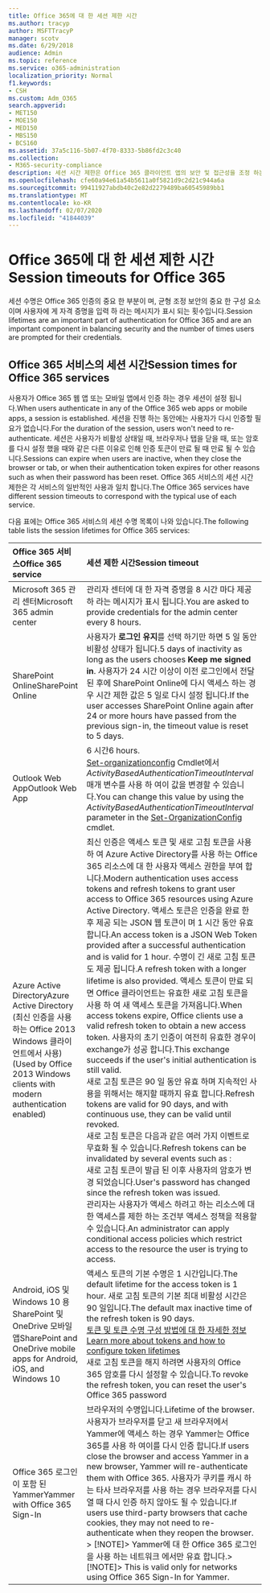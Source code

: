 ```yaml
---
title: Office 365에 대 한 세션 제한 시간
ms.author: tracyp
author: MSFTTracyP
manager: scotv
ms.date: 6/29/2018
audience: Admin
ms.topic: reference
ms.service: o365-administration
localization_priority: Normal
f1.keywords:
- CSH
ms.custom: Adm_O365
search.appverid:
- MET150
- MOE150
- MED150
- MBS150
- BCS160
ms.assetid: 37a5c116-5b07-4f70-8333-5b86fd2c3c40
ms.collection:
- M365-security-compliance
description: 세션 시간 제한은 Office 365 클라이언트 앱의 보안 및 접근성을 조정 하는 데 사용 됩니다.
ms.openlocfilehash: cfe60a94e61a54b5611a0f5821d9c2d21c944a6a
ms.sourcegitcommit: 99411927abdb40c2e82d2279489ba60545989bb1
ms.translationtype: MT
ms.contentlocale: ko-KR
ms.lasthandoff: 02/07/2020
ms.locfileid: "41844039"
---
```

# <a name="session-timeouts-for-office-365"></a><span data-ttu-id="844c7-103">Office 365에 대 한 세션 제한 시간</span><span class="sxs-lookup"><span data-stu-id="844c7-103">Session timeouts for Office 365</span></span>

<span data-ttu-id="844c7-104">세션 수명은 Office 365 인증의 중요 한 부분이 며, 균형 조정 보안의 중요 한 구성 요소 이며 사용자에 게 자격 증명을 입력 하 라는 메시지가 표시 되는 횟수입니다.</span><span class="sxs-lookup"><span data-stu-id="844c7-104">Session lifetimes are an important part of authentication for Office 365 and are an important component in balancing security and the number of times users are prompted for their credentials.</span></span>
  
## <a name="session-times-for-office-365-services"></a><span data-ttu-id="844c7-105">Office 365 서비스의 세션 시간</span><span class="sxs-lookup"><span data-stu-id="844c7-105">Session times for Office 365 services</span></span>

<span data-ttu-id="844c7-106">사용자가 Office 365 웹 앱 또는 모바일 앱에서 인증 하는 경우 세션이 설정 됩니다.</span><span class="sxs-lookup"><span data-stu-id="844c7-106">When users authenticate in any of the Office 365 web apps or mobile apps, a session is established.</span></span> <span data-ttu-id="844c7-107">세션을 진행 하는 동안에는 사용자가 다시 인증할 필요가 없습니다.</span><span class="sxs-lookup"><span data-stu-id="844c7-107">For the duration of the session, users won't need to re-authenticate.</span></span> <span data-ttu-id="844c7-108">세션은 사용자가 비활성 상태일 때, 브라우저나 탭을 닫을 때, 또는 암호를 다시 설정 했을 때와 같은 다른 이유로 인해 인증 토큰이 만료 될 때 만료 될 수 있습니다.</span><span class="sxs-lookup"><span data-stu-id="844c7-108">Sessions can expire when users are inactive, when they close the browser or tab, or when their authentication token expires for other reasons such as when their password has been reset.</span></span> <span data-ttu-id="844c7-109">Office 365 서비스의 세션 시간 제한은 각 서비스의 일반적인 사용과 일치 합니다.</span><span class="sxs-lookup"><span data-stu-id="844c7-109">The Office 365 services have different session timeouts to correspond with the typical use of each service.</span></span>
  
<span data-ttu-id="844c7-110">다음 표에는 Office 365 서비스의 세션 수명 목록이 나와 있습니다.</span><span class="sxs-lookup"><span data-stu-id="844c7-110">The following table lists the session lifetimes for Office 365 services:</span></span>
  
|<span data-ttu-id="844c7-111">**Office 365 서비스**</span><span class="sxs-lookup"><span data-stu-id="844c7-111">**Office 365 service**</span></span>|<span data-ttu-id="844c7-112">**세션 제한 시간**</span><span class="sxs-lookup"><span data-stu-id="844c7-112">**Session timeout**</span></span>|
|:-----|:-----|
|<span data-ttu-id="844c7-113">Microsoft 365 관리 센터</span><span class="sxs-lookup"><span data-stu-id="844c7-113">Microsoft 365 admin center</span></span>  <br/> |<span data-ttu-id="844c7-114">관리자 센터에 대 한 자격 증명을 8 시간 마다 제공 하 라는 메시지가 표시 됩니다.</span><span class="sxs-lookup"><span data-stu-id="844c7-114">You are asked to provide credentials for the admin center every 8 hours.</span></span>  <br/> |
|<span data-ttu-id="844c7-115">SharePoint Online</span><span class="sxs-lookup"><span data-stu-id="844c7-115">SharePoint Online</span></span>  <br/> |<span data-ttu-id="844c7-116">사용자가 **로그인 유지**를 선택 하기만 하면 5 일 동안 비활성 상태가 됩니다.</span><span class="sxs-lookup"><span data-stu-id="844c7-116">5 days of inactivity as long as the users chooses **Keep me signed in**.</span></span> <span data-ttu-id="844c7-117">사용자가 24 시간 이상이 이전 로그인에서 전달 된 후에 SharePoint Online에 다시 액세스 하는 경우 시간 제한 값은 5 일로 다시 설정 됩니다.</span><span class="sxs-lookup"><span data-stu-id="844c7-117">If the user accesses SharePoint Online again after 24 or more hours have passed from the previous sign-in, the timeout value is reset to 5 days.</span></span>  <br/> |
|<span data-ttu-id="844c7-118">Outlook Web App</span><span class="sxs-lookup"><span data-stu-id="844c7-118">Outlook Web App</span></span>  <br/> |<span data-ttu-id="844c7-119">6 시간</span><span class="sxs-lookup"><span data-stu-id="844c7-119">6 hours.</span></span>  <br/> <span data-ttu-id="844c7-120">[Set-organizationconfig](https://go.microsoft.com/fwlink/p/?LinkId=615378) Cmdlet에서 _ActivityBasedAuthenticationTimeoutInterval_ 매개 변수를 사용 하 여이 값을 변경할 수 있습니다.</span><span class="sxs-lookup"><span data-stu-id="844c7-120">You can change this value by using the  _ActivityBasedAuthenticationTimeoutInterval_ parameter in the [Set-OrganizationConfig](https://go.microsoft.com/fwlink/p/?LinkId=615378) cmdlet.</span></span>  <br/> |
|<span data-ttu-id="844c7-121">Azure Active Directory</span><span class="sxs-lookup"><span data-stu-id="844c7-121">Azure Active Directory</span></span>  <br/> <span data-ttu-id="844c7-122">(최신 인증을 사용 하는 Office 2013 Windows 클라이언트에서 사용)</span><span class="sxs-lookup"><span data-stu-id="844c7-122">(Used by Office 2013 Windows clients with modern authentication enabled)</span></span>  <br/> | <span data-ttu-id="844c7-123">최신 인증은 액세스 토큰 및 새로 고침 토큰을 사용 하 여 Azure Active Directory를 사용 하는 Office 365 리소스에 대 한 사용자 액세스 권한을 부여 합니다.</span><span class="sxs-lookup"><span data-stu-id="844c7-123">Modern authentication uses access tokens and refresh tokens to grant user access to Office 365 resources using Azure Active Directory.</span></span> <span data-ttu-id="844c7-124">액세스 토큰은 인증을 완료 한 후 제공 되는 JSON 웹 토큰이 며 1 시간 동안 유효 합니다.</span><span class="sxs-lookup"><span data-stu-id="844c7-124">An access token is a JSON Web Token provided after a successful authentication and is valid for 1 hour.</span></span> <span data-ttu-id="844c7-125">수명이 긴 새로 고침 토큰도 제공 됩니다.</span><span class="sxs-lookup"><span data-stu-id="844c7-125">A refresh token with a longer lifetime is also provided.</span></span> <span data-ttu-id="844c7-126">액세스 토큰이 만료 되 면 Office 클라이언트는 유효한 새로 고침 토큰을 사용 하 여 새 액세스 토큰을 가져옵니다.</span><span class="sxs-lookup"><span data-stu-id="844c7-126">When access tokens expire, Office clients use a valid refresh token to obtain a new access token.</span></span> <span data-ttu-id="844c7-127">사용자의 초기 인증이 여전히 유효한 경우이 exchange가 성공 합니다.</span><span class="sxs-lookup"><span data-stu-id="844c7-127">This exchange succeeds if the user's initial authentication is still valid.</span></span>  <br/>  <span data-ttu-id="844c7-128">새로 고침 토큰은 90 일 동안 유효 하며 지속적인 사용을 위해서는 해지할 때까지 유효 합니다.</span><span class="sxs-lookup"><span data-stu-id="844c7-128">Refresh tokens are valid for 90 days, and with continuous use, they can be valid until revoked.</span></span>  <br/>  <span data-ttu-id="844c7-129">새로 고침 토큰은 다음과 같은 여러 가지 이벤트로 무효화 될 수 있습니다.</span><span class="sxs-lookup"><span data-stu-id="844c7-129">Refresh tokens can be invalidated by several events such as :</span></span>  <br/>  <span data-ttu-id="844c7-130">새로 고침 토큰이 발급 된 이후 사용자의 암호가 변경 되었습니다.</span><span class="sxs-lookup"><span data-stu-id="844c7-130">User's password has changed since the refresh token was issued.</span></span>  <br/>  <span data-ttu-id="844c7-131">관리자는 사용자가 액세스 하려고 하는 리소스에 대 한 액세스를 제한 하는 조건부 액세스 정책을 적용할 수 있습니다.</span><span class="sxs-lookup"><span data-stu-id="844c7-131">An administrator can apply conditional access policies which restrict access to the resource the user is trying to access.</span></span>  <br/> |
|<span data-ttu-id="844c7-132">Android, iOS 및 Windows 10 용 SharePoint 및 OneDrive 모바일 앱</span><span class="sxs-lookup"><span data-stu-id="844c7-132">SharePoint and OneDrive mobile apps for Android, iOS, and Windows 10</span></span>  <br/> |<span data-ttu-id="844c7-133">액세스 토큰의 기본 수명은 1 시간입니다.</span><span class="sxs-lookup"><span data-stu-id="844c7-133">The default lifetime for the access token is 1 hour.</span></span> <span data-ttu-id="844c7-134">새로 고침 토큰의 기본 최대 비활성 시간은 90 일입니다.</span><span class="sxs-lookup"><span data-stu-id="844c7-134">The default max inactive time of the refresh token is 90 days.</span></span>  <br/> [<span data-ttu-id="844c7-135">토큰 및 토큰 수명 구성 방법에 대 한 자세한 정보</span><span class="sxs-lookup"><span data-stu-id="844c7-135">Learn more about tokens and how to configure token lifetimes</span></span>](https://docs.microsoft.com/azure/active-directory/active-directory-configurable-token-lifetimes) <br/> <span data-ttu-id="844c7-136">새로 고침 토큰을 해지 하려면 사용자의 Office 365 암호를 다시 설정할 수 있습니다.</span><span class="sxs-lookup"><span data-stu-id="844c7-136">To revoke the refresh token, you can reset the user's Office 365 password</span></span>  <br/> |
|<span data-ttu-id="844c7-137">Office 365 로그인이 포함 된 Yammer</span><span class="sxs-lookup"><span data-stu-id="844c7-137">Yammer with Office 365 Sign-In</span></span>  <br/> |<span data-ttu-id="844c7-138">브라우저의 수명입니다.</span><span class="sxs-lookup"><span data-stu-id="844c7-138">Lifetime of the browser.</span></span> <span data-ttu-id="844c7-139">사용자가 브라우저를 닫고 새 브라우저에서 Yammer에 액세스 하는 경우 Yammer는 Office 365를 사용 하 여이를 다시 인증 합니다.</span><span class="sxs-lookup"><span data-stu-id="844c7-139">If users close the browser and access Yammer in a new browser, Yammer will re-authenticate them with Office 365.</span></span> <span data-ttu-id="844c7-140">사용자가 쿠키를 캐시 하는 타사 브라우저를 사용 하는 경우 브라우저를 다시 열 때 다시 인증 하지 않아도 될 수 있습니다.</span><span class="sxs-lookup"><span data-stu-id="844c7-140">If users use third-party browsers that cache cookies, they may not need to re-authenticate when they reopen the browser.</span></span>  <br/> <span data-ttu-id="844c7-141">> [!NOTE]> Yammer에 대 한 Office 365 로그인을 사용 하는 네트워크 에서만 유효 합니다.</span><span class="sxs-lookup"><span data-stu-id="844c7-141">> [!NOTE]> This is valid only for networks using Office 365 Sign-In for Yammer.</span></span>           |
   

